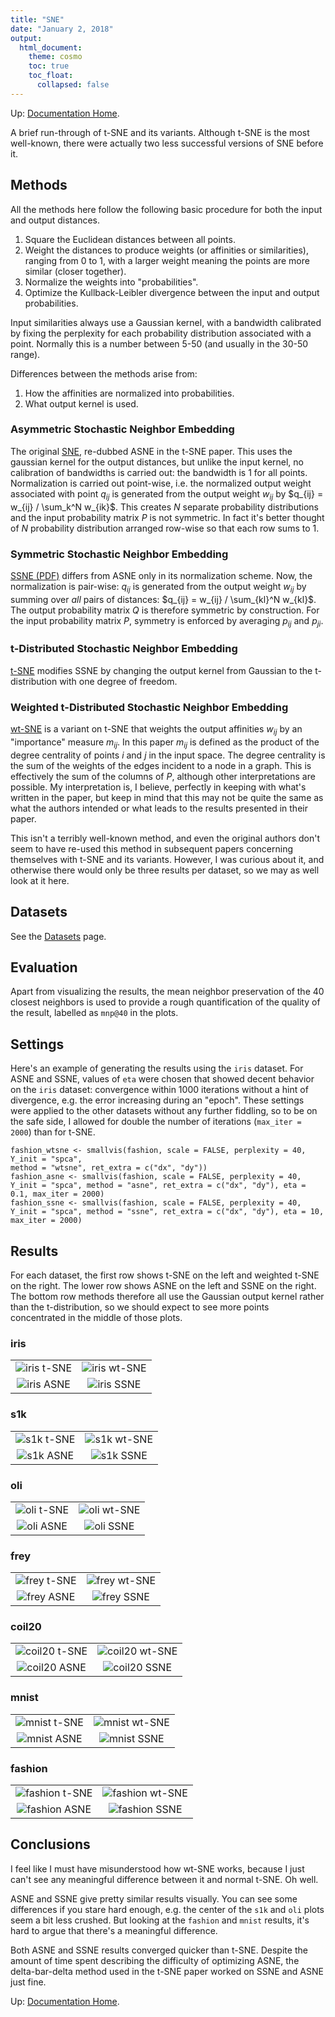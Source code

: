```yaml
---
title: "SNE"
date: "January 2, 2018"
output:
  html_document:
    theme: cosmo
    toc: true
    toc_float:
      collapsed: false
---
```


Up: [Documentation Home](https://jlmelville.github.io/smallvis/).

A brief run-through of t-SNE and its variants. Although t-SNE is the most 
well-known, there were actually two less successful versions of SNE before it.

## Methods

All the methods here follow the following basic procedure for both the input
and output distances.

1. Square the Euclidean distances between all points.
2. Weight the distances to produce weights (or affinities or similarities), 
ranging from 0 to 1, with a larger weight meaning the points are more similar
(closer together).
3. Normalize the weights into "probabilities".
4. Optimize the Kullback-Leibler divergence between the input and output
probabilities.

Input similarities always use a Gaussian kernel, with a bandwidth calibrated
by fixing the perplexity for each probability distribution associated with a
point. Normally this is a number between 5-50 (and usually in the 30-50 range).

Differences between the methods arise from:

1. How the affinities are normalized into probabilities.
2. What output kernel is used.

### Asymmetric Stochastic Neighbor Embedding

The original 
[SNE](https://papers.nips.cc/paper/2276-stochastic-neighbor-embedding), 
re-dubbed ASNE in the t-SNE paper. This uses the gaussian kernel for the output
distances, but unlike the input kernel, no calibration of bandwidths is carried
out: the bandwidth is 1 for all points. Normalization is carried out point-wise,
i.e. the normalized output weight associated with point $q_{ij}$ is generated
from the output weight $w_{ij}$ by $q_{ij} = w_{ij} / \sum_k^N w_{ik}$. This
creates $N$ separate probability distributions and the input probability matrix
$P$ is not symmetric. In fact it's better thought of $N$ probability
distribution arranged row-wise so that each row sums to 1.

### Symmetric Stochastic Neighbor Embedding

[SSNE (PDF)](https://www.cs.toronto.edu/~amnih/papers/sne_am.pdf) differs from
ASNE only in its normalization scheme. Now, the normalization is pair-wise:
$q_{ij}$ is generated from the output weight $w_{ij}$ by summing over *all* 
pairs of distances: $q_{ij} = w_{ij} / \sum_{kl}^N w_{kl}$. The output 
probability matrix $Q$ is therefore symmetric by construction.  For the input
probability matrix $P$, symmetry is enforced by averaging $p_{ij}$ and $p_{ji}$.

### t-Distributed Stochastic Neighbor Embedding

[t-SNE](http://www.jmlr.org/papers/v9/vandermaaten08a.html) modifies SSNE by
changing the output kernel from Gaussian to the t-distribution with one degree
of freedom.

### Weighted t-Distributed Stochastic Neighbor Embedding

[wt-SNE](http://jmlr.org/proceedings/papers/v32/yange14.html) is a variant on
t-SNE that weights the output affinities $w_{ij}$ by an "importance" measure
$m_{ij}$. In this paper $m_{ij}$ is defined as the product of the degree 
centrality of points $i$ and $j$ in the input space. The degree centrality is 
the sum of the weights of the edges incident to a node in a graph. This is
effectively the sum of the columns of $P$, although other interpretations are
possible. My interpretation is, I believe, perfectly in keeping with what's
written in the paper, but keep in mind that this may not be quite the same
as what the authors intended or what leads to the results presented in their
paper.

This isn't a terribly well-known method, and even the original authors don't
seem to have re-used this method in subsequent papers concerning themselves with
t-SNE and its variants. However, I was curious about it, and otherwise there
would only be three results per dataset, so we may as well look at it here.

## Datasets

See the [Datasets](https://jlmelville.github.io/smallvis/datasets.html) page.

## Evaluation

Apart from visualizing the results, the mean neighbor preservation of the
40 closest neighbors is used to provide a rough quantification of the quality
of the result, labelled as `mnp@40` in the plots.

## Settings

Here's an example of generating the results using the `iris` dataset. For
ASNE and SSNE, values of `eta` were chosen that showed decent behavior on the
`iris` dataset: convergence within 1000 iterations without a hint of divergence,
e.g. the error increasing during an "epoch". These settings were applied to
the other datasets without any further fiddling, so to be on the safe side,
I allowed for double the number of iterations (`max_iter = 2000`) than for
t-SNE.

```
fashion_wtsne <- smallvis(fashion, scale = FALSE, perplexity = 40, Y_init = "spca", 
method = "wtsne", ret_extra = c("dx", "dy"))
fashion_asne <- smallvis(fashion, scale = FALSE, perplexity = 40, Y_init = "spca", method = "asne", ret_extra = c("dx", "dy"), eta = 0.1, max_iter = 2000)
fashion_ssne <- smallvis(fashion, scale = FALSE, perplexity = 40, Y_init = "spca", method = "ssne", ret_extra = c("dx", "dy"), eta = 10, max_iter = 2000)
```

## Results

For each dataset, the first row shows t-SNE on the left and weighted t-SNE on
the right. The lower row shows ASNE on the left and SSNE on the right. The 
bottom row methods therefore all use the Gaussian output kernel rather than the
t-distribution, so we should expect to see more points concentrated in the
middle of those plots.

### iris

|                             |                           |
:----------------------------:|:--------------------------:
![iris t-SNE](../img/opt/iris_dbd.png)|![iris wt-SNE](../img/sne/iris_wtsne.png)
![iris ASNE](../img/sne/iris_asne.png)|![iris SSNE](../img/sne/iris_ssne.png)

### s1k

|                             |                           |
:----------------------------:|:--------------------------:
![s1k t-SNE](../img/opt/s1k_dbd.png)|![s1k wt-SNE](../img/sne/s1k_wtsne.png)
![s1k ASNE](../img/sne/s1k_asne.png)|![s1k SSNE](../img/sne/s1k_ssne.png)

### oli

|                             |                           |
:----------------------------:|:--------------------------:
![oli t-SNE](../img/opt/oli_dbd.png)|![oli wt-SNE](../img/sne/oli_wtsne.png)
![oli ASNE](../img/sne/oli_asne.png)|![oli SSNE](../img/sne/oli_ssne.png)

### frey

|                             |                           |
:----------------------------:|:--------------------------:
![frey t-SNE](../img/opt/frey_dbd.png)|![frey wt-SNE](../img/sne/frey_wtsne.png)
![frey ASNE](../img/sne/frey_asne.png)|![frey SSNE](../img/sne/frey_ssne.png)

### coil20

|                             |                           |
:----------------------------:|:--------------------------:
![coil20 t-SNE](../img/opt/coil20_dbd.png)|![coil20 wt-SNE](../img/sne/coil20_wtsne.png)
![coil20 ASNE](../img/sne/coil20_asne.png)|![coil20 SSNE](../img/sne/coil20_ssne.png)

### mnist

|                             |                           |
:----------------------------:|:--------------------------:
![mnist t-SNE](../img/opt/mnist_dbd.png)|![mnist wt-SNE](../img/sne/mnist_wtsne.png)
![mnist ASNE](../img/sne/mnist_asne.png)|![mnist SSNE](../img/sne/mnist_ssne.png)

### fashion

|                             |                           |
:----------------------------:|:--------------------------:
![fashion t-SNE](../img/opt/fashion_dbd.png)|![fashion wt-SNE](../img/sne/fashion_wtsne.png)
![fashion ASNE](../img/sne/fashion_asne.png)|![fashion SSNE](../img/sne/fashion_ssne.png)

## Conclusions

I feel like I must have misunderstood how wt-SNE works, because I just can't see
any meaningful difference between it and normal t-SNE. Oh well.

ASNE and SSNE give pretty similar results visually. You can see some differences
if you stare hard enough, e.g. the center of the `s1k` and `oli` plots seem a 
bit less crushed. But looking at the `fashion` and `mnist` results, it's hard to
argue that there's a meaningful difference. 

Both ASNE and SSNE results converged quicker than t-SNE. Despite the amount of
time spent describing the difficulty of optimizing ASNE, the delta-bar-delta
method used in the t-SNE paper worked on SSNE and ASNE just fine.

Up: [Documentation Home](https://jlmelville.github.io/smallvis/).
